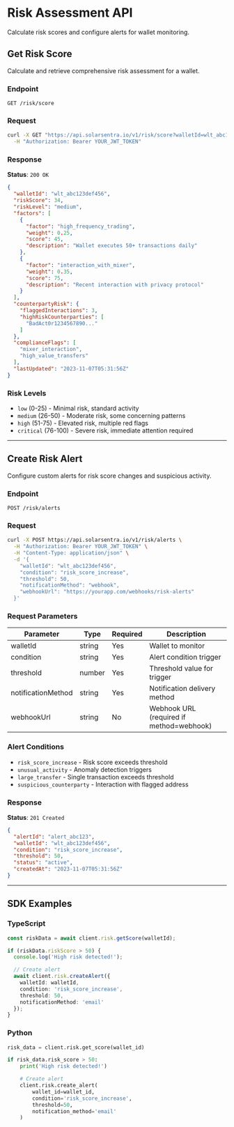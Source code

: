 # Risk Assessment API

Calculate risk scores and configure alerts for wallet monitoring.

## Get Risk Score

Calculate and retrieve comprehensive risk assessment for a wallet.

### Endpoint

```
GET /risk/score
```

### Request

```bash
curl -X GET "https://api.solarsentra.io/v1/risk/score?walletId=wlt_abc123def456" \
  -H "Authorization: Bearer YOUR_JWT_TOKEN"
```

### Response

**Status**: `200 OK`

```json
{
  "walletId": "wlt_abc123def456",
  "riskScore": 34,
  "riskLevel": "medium",
  "factors": [
    {
      "factor": "high_frequency_trading",
      "weight": 0.25,
      "score": 45,
      "description": "Wallet executes 50+ transactions daily"
    },
    {
      "factor": "interaction_with_mixer",
      "weight": 0.35,
      "score": 75,
      "description": "Recent interaction with privacy protocol"
    }
  ],
  "counterpartyRisk": {
    "flaggedInteractions": 3,
    "highRiskCounterparties": [
      "BadAct0r1234567890..."
    ]
  },
  "complianceFlags": [
    "mixer_interaction",
    "high_value_transfers"
  ],
  "lastUpdated": "2023-11-07T05:31:56Z"
}
```

### Risk Levels

- `low` (0-25) - Minimal risk, standard activity
- `medium` (26-50) - Moderate risk, some concerning patterns
- `high` (51-75) - Elevated risk, multiple red flags
- `critical` (76-100) - Severe risk, immediate attention required

---

## Create Risk Alert

Configure custom alerts for risk score changes and suspicious activity.

### Endpoint

```
POST /risk/alerts
```

### Request

```bash
curl -X POST https://api.solarsentra.io/v1/risk/alerts \
  -H "Authorization: Bearer YOUR_JWT_TOKEN" \
  -H "Content-Type: application/json" \
  -d '{
    "walletId": "wlt_abc123def456",
    "condition": "risk_score_increase",
    "threshold": 50,
    "notificationMethod": "webhook",
    "webhookUrl": "https://yourapp.com/webhooks/risk-alerts"
  }'
```

### Request Parameters

| Parameter          | Type   | Required | Description                              |
| ------------------ | ------ | -------- | ---------------------------------------- |
| walletId           | string | Yes      | Wallet to monitor                        |
| condition          | string | Yes      | Alert condition trigger                  |
| threshold          | number | Yes      | Threshold value for trigger              |
| notificationMethod | string | Yes      | Notification delivery method             |
| webhookUrl         | string | No       | Webhook URL (required if method=webhook) |

### Alert Conditions

- `risk_score_increase` - Risk score exceeds threshold
- `unusual_activity` - Anomaly detection triggers
- `large_transfer` - Single transaction exceeds threshold
- `suspicious_counterparty` - Interaction with flagged address

### Response

**Status**: `201 Created`

```json
{
  "alertId": "alert_abc123",
  "walletId": "wlt_abc123def456",
  "condition": "risk_score_increase",
  "threshold": 50,
  "status": "active",
  "createdAt": "2023-11-07T05:31:56Z"
}
```

---

## SDK Examples

### TypeScript

```typescript
const riskData = await client.risk.getScore(walletId);

if (riskData.riskScore > 50) {
  console.log('High risk detected!');

  // Create alert
  await client.risk.createAlert({
    walletId: walletId,
    condition: 'risk_score_increase',
    threshold: 50,
    notificationMethod: 'email'
  });
}
```

### Python

```python
risk_data = client.risk.get_score(wallet_id)

if risk_data.risk_score > 50:
    print('High risk detected!')

    # Create alert
    client.risk.create_alert(
        wallet_id=wallet_id,
        condition='risk_score_increase',
        threshold=50,
        notification_method='email'
    )
```
